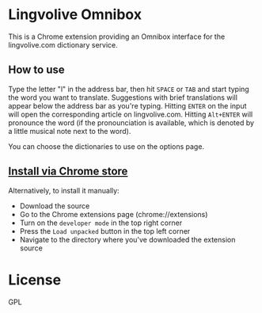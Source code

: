 # Lingvolive Omnibox

This is a Chrome extension providing an Omnibox interface for the lingvolive.com dictionary service.

## How to use

Type the letter "l" in the address bar, then hit `SPACE` or `TAB` and start typing the word you want to translate. Suggestions with brief translations will appear below the address bar as you're typing. Hitting `ENTER` on the input will open the corresponding article on lingvolive.com. Hitting `Alt+ENTER` will pronounce the word (if the pronounciation is available, which is denoted by a little musical note next to the word).

You can choose the dictionaries to use on the options page.

## [Install via Chrome store](https://chrome.google.com/webstore/detail/lingvo-live-omnibox/hjgofholplhmligjcgacibhaiilceila)

Alternatively, to install it manually:

- Download the source
- Go to the Chrome extensions page (chrome://extensions)
- Turn on the `developer mode` in the top right corner
- Press the `Load unpacked` button in the top left corner
- Navigate to the directory where you've downloaded the extension source

# License

GPL